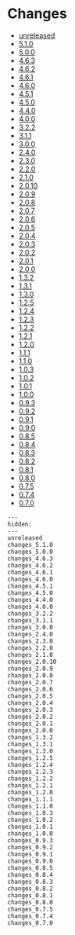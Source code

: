 # Changes

* [unreleased](unreleased.md)
* [5.1.0](changes_5.1.0.md)
* [5.0.0](changes_5.0.0.md)
* [4.6.3](changes_4.6.3.md)
* [4.6.2](changes_4.6.2.md)
* [4.6.1](changes_4.6.1.md)
* [4.6.0](changes_4.6.0.md)
* [4.5.1](changes_4.5.1.md)
* [4.5.0](changes_4.5.0.md)
* [4.4.0](changes_4.4.0.md)
* [4.0.0](changes_4.0.0.md)
* [3.2.2](changes_3.2.2.md)
* [3.1.1](changes_3.1.1.md)
* [3.0.0](changes_3.0.0.md)
* [2.4.0](changes_2.4.0.md)
* [2.3.0](changes_2.3.0.md)
* [2.2.0](changes_2.2.0.md)
* [2.1.0](changes_2.1.0.md)
* [2.0.10](changes_2.0.1.md)
* [2.0.9](changes_2.0.9.md)
* [2.0.8](changes_2.0.8.md)
* [2.0.7](changes_2.0.7.md)
* [2.0.6](changes_2.0.6.md)
* [2.0.5](changes_2.0.5.md)
* [2.0.4](changes_2.0.4.md)
* [2.0.3](changes_2.0.3.md)
* [2.0.2](changes_2.0.2.md)
* [2.0.1](changes_2.0.1.md)
* [2.0.0](changes_2.0.0.md)
* [1.3.2](changes_1.3.2.md)
* [1.3.1](changes_1.3.1.md)
* [1.3.0](changes_1.3.0.md)
* [1.2.5](changes_1.2.5.md)
* [1.2.4](changes_1.2.4.md)
* [1.2.3](changes_1.2.3.md)
* [1.2.2](changes_1.2.2.md)
* [1.2.1](changes_1.2.1.md)
* [1.2.0](changes_1.2.0.md)
* [1.1.1](changes_1.1.1.md)
* [1.1.0](changes_1.1.0.md)
* [1.0.3](changes_1.0.3.md)
* [1.0.2](changes_1.0.2.md)
* [1.0.1](changes_1.0.1.md)
* [1.0.0](changes_1.0.0.md)
* [0.9.3](changes_0.9.3.md)
* [0.9.2](changes_0.9.2.md)
* [0.9.1](changes_0.9.1.md)
* [0.9.0](changes_0.9.0.md)
* [0.8.5](changes_0.8.5.md)
* [0.8.4](changes_0.8.4.md)
* [0.8.3](changes_0.8.3.md)
* [0.8.2](changes_0.8.2.md)
* [0.8.1](changes_0.8.1.md)
* [0.8.0](changes_0.8.0.md)
* [0.7.5](changes_0.7.5.md)
* [0.7.4](changes_0.7.4.md)
* [0.7.0](changes_0.7.0.md)

```{toctree}
---
hidden:
---
unreleased
changes_5.1.0
changes_5.0.0
changes_4.6.3
changes_4.6.2
changes_4.6.1
changes_4.6.0
changes_4.5.1
changes_4.5.0
changes_4.4.0
changes_4.0.0
changes_3.2.2
changes_3.1.1
changes_3.0.0
changes_2.4.0
changes_2.3.0
changes_2.2.0
changes_2.1.0
changes_2.0.10
changes_2.0.9
changes_2.0.8
changes_2.0.7
changes_2.0.6
changes_2.0.5
changes_2.0.4
changes_2.0.3
changes_2.0.2
changes_2.0.1
changes_2.0.0
changes_1.3.2
changes_1.3.1
changes_1.3.0
changes_1.2.5
changes_1.2.4
changes_1.2.3
changes_1.2.2
changes_1.2.1
changes_1.2.0
changes_1.1.1
changes_1.1.0
changes_1.0.3
changes_1.0.2
changes_1.0.1
changes_1.0.0
changes_0.9.3
changes_0.9.2
changes_0.9.1
changes_0.9.0
changes_0.8.5
changes_0.8.4
changes_0.8.3
changes_0.8.2
changes_0.8.1
changes_0.8.0
changes_0.7.5
changes_0.7.4
changes_0.7.0
```

